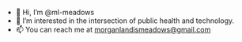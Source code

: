 - 👋 Hi, I’m @ml-meadows
- 👀 I’m interested in the intersection of public health and technology.
- 📫 You can reach me at morganlandismeadows@gmail.com

<!---
ml-meadows/ml-meadows is a ✨ special ✨ repository because its `README.md` (this file) appears on your GitHub profile.
You can click the Preview link to take a look at your changes.
--->
